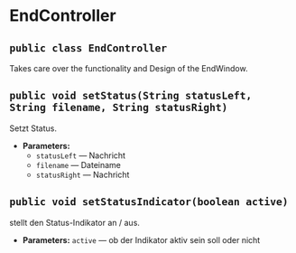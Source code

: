 # EndController


## `public class EndController`

Takes care over the functionality and Design of the EndWindow.

## `public void setStatus(String statusLeft, String filename, String statusRight)`

Setzt Status.

 * **Parameters:**
   * `statusLeft` —  Nachricht
   * `filename` —  Dateiname
   * `statusRight` —  Nachricht

## `public void setStatusIndicator(boolean active)`

stellt den Status-Indikator an / aus.

 * **Parameters:** `active` — ob der Indikator aktiv sein soll oder nicht
